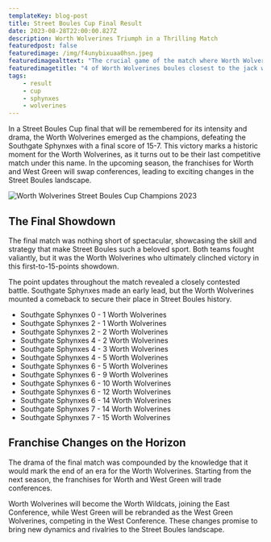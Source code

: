 ```yaml
---
templateKey: blog-post
title: Street Boules Cup Final Result
date: 2023-08-28T22:00:00.827Z
description: Worth Wolverines Triumph in a Thrilling Match
featuredpost: false
featuredimage: /img/f4unybixuaa0hsn.jpeg
featuredimagealttext: "The crucial game of the match where Worth Wolverines took a maximum 4 points."
featuredimagetitle: "4 of Worth Wolverines boules closest to the jack with just one Southgate Sphinxes ball in the frame."
tags:
    - result
    - cup
    - sphynxes
    - wolverines
---
```


In a Street Boules Cup final that will be remembered for its intensity and drama, the Worth Wolverines emerged as the champions, defeating the Southgate Sphynxes with a final score of 15-7. This victory marks a historic moment for the Worth Wolverines, as it turns out to be their last competitive match under this name. In the upcoming season, the franchises for Worth and West Green will swap conferences, leading to exciting changes in the Street Boules landscape.

![Worth Wolverines Street Boules Cup Champions 2023](/img/f4xqqeywqai5khg.jpeg "Worth Wolverines are the Street Boules Cup 2023 Champions")

## The Final Showdown

The final match was nothing short of spectacular, showcasing the skill and strategy that make Street Boules such a beloved sport. Both teams fought valiantly, but it was the Worth Wolverines who ultimately clinched victory in this first-to-15-points showdown.

The point updates throughout the match revealed a closely contested battle. Southgate Sphynxes made an early lead, but the Worth Wolverines mounted a comeback to secure their place in Street Boules history.

* Southgate Sphynxes 0 - 1 Worth Wolverines
* Southgate Sphynxes 2 - 1 Worth Wolverines
* Southgate Sphynxes 2 - 2 Worth Wolverines
* Southgate Sphynxes 4 - 2 Worth Wolverines
* Southgate Sphynxes 4 - 3 Worth Wolverines
* Southgate Sphynxes 4 - 5 Worth Wolverines
* Southgate Sphynxes 6 - 5 Worth Wolverines
* Southgate Sphynxes 6 - 9 Worth Wolverines
* Southgate Sphynxes 6 - 10 Worth Wolverines
* Southgate Sphynxes 6 - 12 Worth Wolverines
* Southgate Sphynxes 6 - 14 Worth Wolverines
* Southgate Sphynxes 7 - 14 Worth Wolverines
* Southgate Sphynxes 7 - 15 Worth Wolverines

## Franchise Changes on the Horizon

The drama of the final match was compounded by the knowledge that it would mark the end of an era for the Worth Wolverines. Starting from the next season, the franchises for Worth and West Green will trade conferences.

Worth Wolverines will become the Worth Wildcats, joining the East Conference, while West Green will be rebranded as the West Green Wolverines, competing in the West Conference. These changes promise to bring new dynamics and rivalries to the Street Boules landscape.